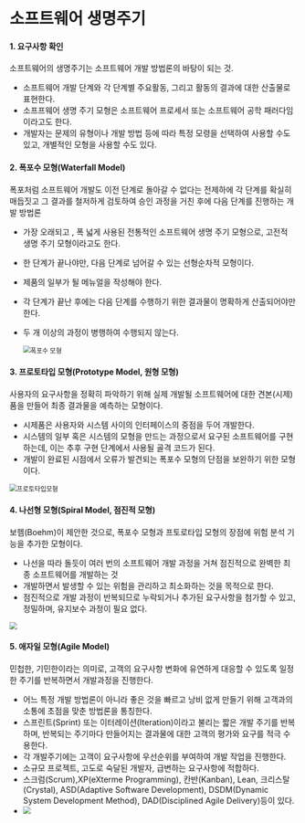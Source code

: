 # 소프트웨어 생명주기

#### 1. 요구사항 확인

소프트웨어의 생명주기는  소프트웨어 개발 방법론의 바탕이 되는 것.

- 소프트웨어 개발 단계와 각 단계별 주요활동, 그리고 활동의 결과에 대한 산출물로 표현한다.
- 소프프웨어 생명 주기 모형은 소프트웨어 프로세서 또는 소프트웨어 공학 패러다임이라고도 한다.
- 개발자는 문제의 유형이나 개발 방법 등에 따라 특정 모령을 선택하여 사용할 수도 있고, 개별적인 모형을 사용할 수도 있다.



#### 2. 폭포수 모형(Waterfall Model)

폭포처럼 소프트웨어 개발도 이전 단계로 돌아갈 수 없다는 전제하에 각 단계를 확실히 매듭짓고 그 결과를 철저하게 검토하여 승인 과정을 거친 후에 다음 단계를 진행하는 개발 방법론

- 가장 오래되고 , 폭 넓게 사용된 전통적인 소프트웨어 생명 주기 모형으로, 고전적 생명 주기 모형이라고도 한다.

- 한 단계가 끝나야만, 다음 단계로 넘어갈 수 있는 선형순차적 모형이다.

- 제품의 일부가 될 메뉴얼을 작성해야 한다.

- 각 단계가 끝난 후에는 다음 단계를 수행하기 위한 결과물이 명확하게 산출되어야만 한다.

- 두 개 이상의 과정이 병행하여 수행되지 않는다.

  <img src="https://snowdeer.github.io/assets/2017-02-13-software-development-process/02.gif" alt="폭포수 모형" style="zoom: 80%;" />



#### 3. 프로토타입 모형(Prototype Model, 원형 모형)

사용자의 요구사항을 정확히 파악하기 위해 실제 개발될 소프트웨어에 대한 견본(시제)품을 만들어 최종 결과물을 예측하는 모형이다.

- 시제품은 사용자와 시스템 사이의 인터페이스의 중점을 두어 개발한다.
- 시스템의 일부 혹은 시스템의 모형을 만드는 과정으로서 요구된 소프트웨어를 구현하는데, 이는 추후 구현 단계에서 사용될 골격 코드가 된다.
- 개발이 완료된 시점에서 오류가 발견되는 폭포수 모형의 단점을 보완하기 위한 모형이다.



<img src="https://t1.daumcdn.net/cfile/tistory/994ACB4C5A7150DE04" alt="프로토타입모형" style="zoom:80%;" />



#### 4. 나선형 모형(Spiral Model, 점진적 모형)

보헴(Boehm)이 제안한 것으로, 폭포수 모형과 프토로타입 모형의 장점에 위험 분석 기능을 추가한 모형이다.

- 나선을 따라 돌듯이 여러 번의 소프트웨어 개발 과정을 거쳐 점진적으로 완벽한 최종 소프트웨어를 개발하는 것
- 개발하면서 발생할 수 있는 위험을 관리하고 최소화하는 것을 목적으로 한다.
- 점진적으로 개발 과정이 반복되므로 누락되거나 추가된 요구사항을 첨가할 수 있고, 정밀하며, 유지보수 과정이 필요 없다.

<img src="https://lh3.googleusercontent.com/proxy/XgENGUsnSoOxI8D4Lgpt1d8iQTh1Q73DvqGD_QLv-nmLB1fK1W2WlBfqmRfkoXHfg3nkO6bWqg6gIfpkTGfwCmGOWWQ_8KbKp0n4Uc0nV9hbQKjMBIsg7Zkn9G_Yp4WXWuYPKPJi" style="zoom:80%;" />



#### 5. 애자일 모형(Agile Model)

민첩한, 기민한이라는 의미로, 고객의 요구사항 변화에 유연하게 대응할 수 있도록 일정한 주기를 반복하면서 개발과정을 진행한다.

- 어느 특정 개발 방법론이 아니라 좋은 것을 빠르고 낭비 없게 만들기 위해 고객과의 소통에 초점을 맞춘 방법론을 통칭한다.
- 스프린트(Sprint) 또는 이터레이션(Iteration)이라고 불리는 짧은 개발 주기를 반복하며, 반복되는 주기마다 만들어지는 결과물에 대한 고객의 평가와 요구를 적극 수용한다.
- 각 개발주기에는 고객이 요구사항에 우선순위를 부여하여 개발 작업을 진행한다.
- 소규모 프로젝트, 고도로 숙달된 개발자, 급변하는 요구사항에 적합하다. 
- 스크럼(Scrum),XP(eXterme Programming), 칸반(Kanban), Lean, 크리스탈(Crystal), ASD(Adaptive Software Development), DSDM(Dynamic System Development Method), DAD(Disciplined Agile Delivery)등이 있다.
- <img src="https://miro.medium.com/max/700/0*FPZNyPPU709ubTqk.jpg" style="zoom:80%;" />